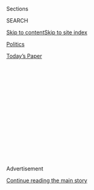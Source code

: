 <div id="app">

<div>

<div>

<div>

<div class="NYTAppHideMasthead css-1q2w90k e1suatyy0">

<div class="section css-ui9rw0 e1suatyy2">

<div class="css-eph4ug er09x8g0">

<div class="css-6n7j50">

</div>

<span class="css-1dv1kvn">Sections</span>

<div class="css-10488qs">

<span class="css-1dv1kvn">SEARCH</span>

</div>

[Skip to content](#site-content)[Skip to site
index](#site-index)

</div>

<div id="masthead-section-label" class="css-1wr3we4 eaxe0e00">

[Politics](https://www.nytimes3xbfgragh.onion/section/politics)

</div>

<div class="css-10698na e1huz5gh0">

</div>

</div>

<div id="masthead-bar-one" class="section hasLinks css-15hmgas e1csuq9d3">

<div class="css-uqyvli e1csuq9d0">

</div>

<div class="css-1uqjmks e1csuq9d1">

</div>

<div class="css-9e9ivx">

[](https://myaccount.nytimes3xbfgragh.onion/auth/login?response_type=cookie&client_id=vi)

</div>

<div class="css-1bvtpon e1csuq9d2">

[Today’s
Paper](https://www.nytimes3xbfgragh.onion/section/todayspaper)

</div>

</div>

</div>

</div>

<div data-aria-hidden="false">

<div id="site-content" data-role="main">

<div>

<div class="css-1aor85t" style="opacity:0.000000001;z-index:-1;visibility:hidden">

<div class="css-1hqnpie">

<div class="css-epjblv">

<span class="css-17xtcya">[Politics](/section/politics)</span><span class="css-x15j1o">|</span><span class="css-fwqvlz">Meet
the Special Counsel Team: So Careful They Won’t Even Disclose Their
Shake Shack
Orders</span>

</div>

<div class="css-k008qs">

<div class="css-1iwv8en">

<span class="css-18z7m18"></span>

<div>

</div>

</div>

<span class="css-1n6z4y">https://nyti.ms/2OHp902</span>

<div class="css-1705lsu">

<div class="css-4xjgmj">

<div class="css-4skfbu" data-role="toolbar" data-aria-label="Social Media Share buttons, Save button, and Comments Panel with current comment count" data-testid="share-tools">

  - 
  - 
  - 
  - 
    
    <div class="css-6n7j50">
    
    </div>

  - 
  - 

</div>

</div>

</div>

</div>

</div>

</div>

<div class="css-13pd83m">

</div>

<div id="top-wrapper" class="css-1sy8kpn">

<div id="top-slug" class="css-l9onyx">

Advertisement

</div>

[Continue reading the main
story](#after-top)

<div class="ad top-wrapper" style="text-align:center;height:100%;display:block;min-height:250px">

<div id="top" class="place-ad" data-position="top" data-size-key="top">

</div>

</div>

<div id="after-top">

</div>

</div>

<div id="sponsor-wrapper" class="css-1hyfx7x">

<div id="sponsor-slug" class="css-19vbshk">

Supported by

</div>

[Continue reading the main
story](#after-sponsor)

<div id="sponsor" class="ad sponsor-wrapper" style="text-align:center;height:100%;display:block">

</div>

<div id="after-sponsor">

</div>

</div>

<div class="css-1vkm6nb ehdk2mb0">

# Meet the Special Counsel Team: So Careful They Won’t Even Disclose Their Shake Shack Orders

</div>

<div class="css-79elbk" data-testid="photoviewer-wrapper">

<div class="css-z3e15g" data-testid="photoviewer-wrapper-hidden">

</div>

<div class="css-1a48zt4 ehw59r15" data-testid="photoviewer-children">

![<span class="css-16f3y1r e13ogyst0" data-aria-hidden="true">Greg D.
Andres, left, and Andrew Weissmann are two of the prosecutors on the
special counsel’s
team.</span><span class="css-cnj6d5 e1z0qqy90" itemprop="copyrightHolder"><span class="css-1ly73wi e1tej78p0">Credit...</span><span><span>Al
Drago for The New York
Times</span></span></span>](https://static01.graylady3jvrrxbe.onion/images/2018/08/18/us/politics/17dc-specialcounsel-print/17dc-specialcounsel-articleLarge.jpg?quality=75&auto=webp&disable=upscale)

</div>

</div>

<div class="css-xt80pu e12qa4dv0">

<div class="css-18e8msd">

<div class="css-vp77d3 epjyd6m0">

<div class="css-1baulvz">

By [<span class="css-1baulvz last-byline" itemprop="name">Noah
Weiland</span>](https://www.nytimes3xbfgragh.onion/by/noah-weiland)

</div>

</div>

  - Aug. 16,
    2018

  - 
    
    <div class="css-4xjgmj">
    
    <div class="css-d8bdto" data-role="toolbar" data-aria-label="Social Media Share buttons, Save button, and Comments Panel with current comment count" data-testid="share-tools">
    
      - 
      - 
      - 
      - 
        
        <div class="css-6n7j50">
        
        </div>
    
      - 
      - 
    
    </div>
    
    </div>

</div>

</div>

<div class="section meteredContent css-1r7ky0e" name="articleBody" itemprop="articleBody">

<div class="css-1fanzo5 StoryBodyCompanionColumn">

<div class="css-53u6y8">

ALEXANDRIA, Va. — Greg D. Andres looked like any ordinary guest at the
Westin hotel here, standing near the valet in flip-flops and a white
Notre Dame boxing T-shirt, waiting for a Postmates delivery from Shake
Shack.

The moment would be unremarkable save for Mr. Andres’s role as the lead
prosecutor for the special counsel, Robert S. Mueller III, in the trial
of Paul Manafort, [concluding its third week
here](https://www.nytimes3xbfgragh.onion/2018/08/16/us/politics/paul-manafort-trial-jury-verdict.html).
Even the briefest glimpses of Mr. Mueller’s investigators, who have
spoken publicly only in court papers and short court appearances since
the inquiry began, draw notice.

Mr. Manafort’s [tax and bank fraud
trial](https://www.nytimes3xbfgragh.onion/2018/08/08/insider/the-manafort-trial-case.html)
has provided the first real look at the special counsel’s team, the
elusive players in the central drama of Washington political life and
the subjects of fascination for the capital’s chattering classes. Tagged
by President Trump as “[17 angry
Democrats](https://www.nytimes3xbfgragh.onion/2018/05/04/us/politics/fact-check-trump-mueller-democrats.html),”
they have shown themselves to be typical, if harried, government
lawyers, staying at the hotel opposite the courthouse to devote most of
their waking hours to trying the case.

Other members of the special counsel’s office have joined Mr. Andres in
the courtroom, including Andrew Weissmann, one of Mr. Mueller’s [top
deputies](https://www.nytimes3xbfgragh.onion/2017/10/31/us/politics/andrew-weissmann-mueller.html),
who oversaw the prosecution from a seat in the back. Like a basketball
coach during timeouts, he huddled with the others during recesses for
strategy sessions, clutching a green government-issue notebook that the
rest of the team used during the trial, making them easy to identify.

</div>

</div>

<div class="css-1fanzo5 StoryBodyCompanionColumn">

<div class="css-53u6y8">

The prosecutors snacked on Life Savers and orange-colored Starburst
candy from jars that sat near Judge T. S. Ellis III. They drank from
worn foam cups marked with their initials. Next to them sat a black
catering-style cart labeled “Property of SCO” — Special Counsel’s Office
— piled with binders of documents.

Mr. Mueller’s spokesman, Peter Carr, whose [“no comment”
replies](https://www.sltrib.com/news/politics/2018/04/14/mr-no-comment-meet-the-utahn-who-speaks-for-the-special-counsels-russia-trump-probe-but-dont-expect-him-to-say-too-much/)
have become a running dark joke among the Washington press corps, sat
among the spectators and reporters. He would not even confirm Mr.
Andres’s order from Shake Shack, deferring to reportorial observation.

Nor would Mr. Andres himself. Asked later whether he had in fact ordered
Shake Shack, he laughed, then paused.

“I can’t say,” he said, his usual response when journalists at the hotel
asked him about his work as he strolled the lobby juggling half-eaten
bags of Lay’s potato chips, Starbucks beverages and Diet Coke, his hair
tousled and tie loosened. He did wonder aloud on Wednesday outside the
gift shop, which is filled with postcards and key chains celebrating Mr.
Trump’s inauguration, whether he had included every important detail
during his final rebuttal after [closing
arguments](https://www.nytimes3xbfgragh.onion/2018/08/15/us/politics/manafort-trial-closing-arguments.html).

As the prosecutors have shuttled between the courtroom and the hotel,
they have found themselves in tight spaces with Mr. Manafort’s lawyers
and reporters, testing their professional and social boundaries. The two
sides went out of their way to be civil, bantering and making small talk
about sports and work, a person close to Mr. Manafort’s defense team
said.

</div>

</div>

<div class="css-1fanzo5 StoryBodyCompanionColumn">

<div class="css-53u6y8">

Encounters with reporters have proved more delicate. In one instance,
Uzo Asonye, one of the special counsel prosecutors, stepped into an
elevator with a colleague whom he stopped midsentence.

“Stop,” he said, gesturing to the reporter’s press badge. He held up his
hand to silence her.

He turned to the reporter with a smile. “Sorry. I can’t talk to you.”

The prosecutors’ habits are to be expected in such a big case, former
members of independent counsel teams said. The difference this time is
the magnitude of the investigation paired with an era of instant news.

“This is unusual,” said Solomon L. Wisenberg, a deputy independent
counsel who was selected by Judge Kenneth W. Starr to handle the grand
jury questioning of President Bill Clinton. “This is a major, major
trial with intense press interest in an era when you have 24-hour cable
news.”

During [the 2007 trial of I. Lewis<span class="css-8l6xbc evw5hdy0">
</span>Libby
Jr.](https://www.nytimes3xbfgragh.onion/2007/03/07/washington/07libby.html),
Vice President Dick Cheney’s former chief of staff who was convicted of
perjury in connection with the leak of a C.I.A. officer’s identity, the
prosecution team took unusual measures to deter attention, said Peter R.
Zeidenberg, a deputy special counsel in the case. Patrick J. Fitzgerald,
the lead prosecutor, at one point negotiated with a photographer to
allow for a picture of him picking up coffee. The deal, Mr. Zeidenberg
said, was that the photographer would then leave Mr. Fitzgerald alone.

Perhaps no member of Mr. Mueller’s team has drawn more curiosity than
the special counsel himself, who has not spoken publicly about the
inquiry. The void has filled with speculation about the smallest
observations — even about [his choice of
watch](https://www.newyorker.com/culture/on-and-off-the-avenue/robert-mueller-style-icon),
the hyper-accurate Casio DW-290, which he wears with the face on the
inside of his wrist.

Public sightings of him are scarce. A New York Times reporter spotted
Mr. Mueller leaving a 7-Eleven convenience store in Washington on a
Saturday morning this winter in a cinched-waist parka and gym clothes,
walking to a small sport utility vehicle. Mr. Mueller got behind the
wheel, made a U-turn to cross a double yellow line and drove away.

</div>

</div>

<div class="css-1fanzo5 StoryBodyCompanionColumn">

<div class="css-53u6y8">

Most of the sightings draw buzz. A photo of Mr. Mueller [waiting to
cross a
street](https://twitter.com/aaronjschaffer/status/971812608717225984?s=21)
in downtown Washington made the rounds on social media. Last month,
Politico [published a
photograph](https://www.politico.com/story/2018/07/27/robert-mueller-trump-jr-picture-dca-airport-745144)
of Mr. Mueller feet away from Donald Trump Jr. at a gate at Reagan
National Airport. The image quickly boomeranged around Twitter and [was
picked up by many news
outlets](https://www.nytimes3xbfgragh.onion/2018/07/27/us/politics/donald-trump-jr-mueller-airport.html).

Thomas Burr, the Washington bureau chief for The Salt Lake Tribune, was
eating dinner with his girlfriend at a Washington restaurant in June
when Mr. Mueller and his wife walked by their table and said hello.

“They got a booth,” Mr. Burr said, “and we left them alone.” Mr. Burr
[tweeted about the
encounter](https://twitter.com/thomaswburr/status/1012855246937317378)
but declined to specify the restaurant, for fear of giving it unwanted
attention.

The scene across the Potomac River in Alexandria did provide a reminder
that not everyone is riveted by the Russia investigation.

On Wednesday evening, New York Jets players, staying at the Westin
before a preseason game against the Washington Redskins, sat at the bar
near the defense lawyers. As they signed autographs, some asked
reporters who Mr. Manafort was and why so many cameras were set up on
the front curb.

</div>

</div>

</div>

<div>

</div>

<div>

</div>

<div>

</div>

<div>

<div id="bottom-wrapper" class="css-1ede5it">

<div id="bottom-slug" class="css-l9onyx">

Advertisement

</div>

[Continue reading the main
story](#after-bottom)

<div id="bottom" class="ad bottom-wrapper" style="text-align:center;height:100%;display:block;min-height:90px">

</div>

<div id="after-bottom">

</div>

</div>

</div>

</div>

</div>

## Site Index

<div>

</div>

## Site Information Navigation

  - [© <span>2020</span> <span>The New York Times
    Company</span>](https://help.nytimes3xbfgragh.onion/hc/en-us/articles/115014792127-Copyright-notice)

<!-- end list -->

  - [NYTCo](https://www.nytco.com/)
  - [Contact
    Us](https://help.nytimes3xbfgragh.onion/hc/en-us/articles/115015385887-Contact-Us)
  - [Work with us](https://www.nytco.com/careers/)
  - [Advertise](https://nytmediakit.com/)
  - [T Brand Studio](http://www.tbrandstudio.com/)
  - [Your Ad
    Choices](https://www.nytimes3xbfgragh.onion/privacy/cookie-policy#how-do-i-manage-trackers)
  - [Privacy](https://www.nytimes3xbfgragh.onion/privacy)
  - [Terms of
    Service](https://help.nytimes3xbfgragh.onion/hc/en-us/articles/115014893428-Terms-of-service)
  - [Terms of
    Sale](https://help.nytimes3xbfgragh.onion/hc/en-us/articles/115014893968-Terms-of-sale)
  - [Site
    Map](https://spiderbites.nytimes3xbfgragh.onion)
  - [Help](https://help.nytimes3xbfgragh.onion/hc/en-us)
  - [Subscriptions](https://www.nytimes3xbfgragh.onion/subscription?campaignId=37WXW)

</div>

</div>

</div>

</div>
